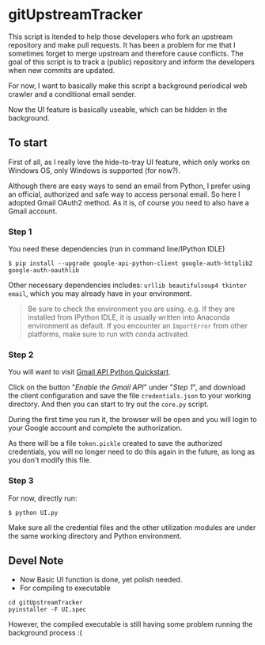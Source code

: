 # gitUpstreamTracker

This script is itended to help those developers who fork an upstream 
repository and make pull requests. It has been a problem for me that I 
sometimes forget to merge upstream and therefore cause conflicts. The goal of 
this script is to track a (public) repository and inform the developers when 
new commits are updated.  
  
For now, I want to basically make this script a background periodical web crawler and a 
conditional email sender.  
  
Now the UI feature is basically useable, which can be hidden in the background.

## To start

First of all, as I really love the hide-to-tray UI feature, which only works on Windows OS, 
only Windows is supported (for now?).

Although there are easy ways to send an email from Python, I prefer using an 
official, authorized and safe way to access personal email. So here I adopted 
Gmail OAuth2 method. As it is, of course you need to also have a Gmail 
account.  
  
### Step 1
You need these dependencies (run in command line/IPython IDLE)
```{shell}
$ pip install --upgrade google-api-python-client google-auth-httplib2 google-auth-oauthlib
```

Other necessary dependencies includes: `urllib beautifulsoup4 tkinter email`, which you may already have in your environment.  
  
> Be sure to check the environment you are using. e.g. If they are installed from IPython IDLE, it is usually written into Anaconda environment as default. If you encounter an `ImportError` from other platforms, make sure to run with conda activated.

### Step 2
You will want to visit [Gmail API Python Quickstart](https://developers.google.com/gmail/api/quickstart/python).  
  
Click on the button "*Enable the Gmail API*" under "*Step 1*", and download the 
client configuration and save the file `credentials.json` to your working 
directory. And then you can start to try out the `core.py` script.  
  
During the first time you run it, the browser will be open and you 
will login to your Google account and complete the authorization.  
  
As there will be a file `token.pickle` created to save the authorized 
credentials, you will no longer need to do this again in the future, as long 
as you don't modify this file.  

### Step 3
For now, directly run:
```{shell}
$ python UI.py
```
Make sure all the credential files and the other utilization modules are under the same working directory and Python environment.

## Devel Note
- Now Basic UI function is done, yet polish needed.  
- For compiling to executable
```
cd gitUpstreamTracker
pyinstaller -F UI.spec
```
However, the compiled executable is still having some problem running the background process :(
